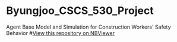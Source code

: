 # Byungjoo_CSCS_530_Project
Agent Base Model and Simulation for Construction Workers' Safety Behavior
#[View this repository on NBViewer](http://nbviewer.ipython.org/github/bjchoi13/Byungjoo_CSCS_530_Project/tree/master/)
